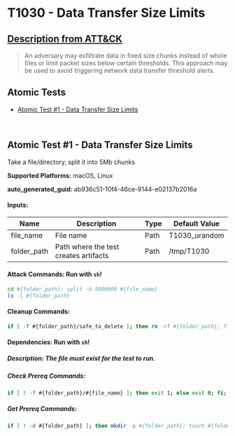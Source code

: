 # T1030 - Data Transfer Size Limits
## [Description from ATT&CK](https://attack.mitre.org/techniques/T1030)
<blockquote>An adversary may exfiltrate data in fixed size chunks instead of whole files or limit packet sizes below certain thresholds. This approach may be used to avoid triggering network data transfer threshold alerts.</blockquote>

## Atomic Tests

- [Atomic Test #1 - Data Transfer Size Limits](#atomic-test-1---data-transfer-size-limits)


<br/>

## Atomic Test #1 - Data Transfer Size Limits
Take a file/directory, split it into 5Mb chunks

**Supported Platforms:** macOS, Linux


**auto_generated_guid:** ab936c51-10f4-46ce-9144-e02137b2016a





#### Inputs:
| Name | Description | Type | Default Value |
|------|-------------|------|---------------|
| file_name | File name | Path | T1030_urandom|
| folder_path | Path where the test creates artifacts | Path | /tmp/T1030|


#### Attack Commands: Run with `sh`! 


```sh
cd #{folder_path}; split -b 5000000 #{file_name}
ls -l #{folder_path}
```

#### Cleanup Commands:
```sh
if [ -f #{folder_path}/safe_to_delete ]; then rm -rf #{folder_path}; fi;
```



#### Dependencies:  Run with `sh`!
##### Description: The file must exist for the test to run.
##### Check Prereq Commands:
```sh
if [ ! -f #{folder_path}/#{file_name} ]; then exit 1; else exit 0; fi;
```
##### Get Prereq Commands:
```sh
if [ ! -d #{folder_path} ]; then mkdir -p #{folder_path}; touch #{folder_path}/safe_to_delete; fi; dd if=/dev/urandom of=#{folder_path}/#{file_name} bs=25000000 count=1
```




<br/>
